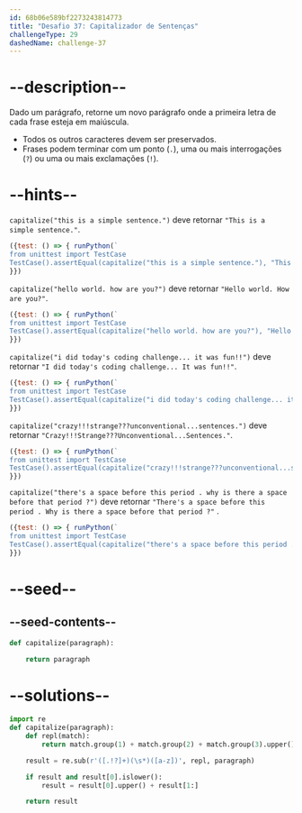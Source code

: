 ```yaml
---
id: 68b06e589bf2273243814773
title: "Desafio 37: Capitalizador de Sentenças"
challengeType: 29
dashedName: challenge-37
---
```


# --description--

Dado um parágrafo, retorne um novo parágrafo onde a primeira letra de cada frase esteja em maiúscula.

- Todos os outros caracteres devem ser preservados.
- Frases podem terminar com um ponto (`.`), uma ou mais interrogações (`?`) ou uma ou mais exclamações (`!`).

# --hints--

`capitalize("this is a simple sentence.")` deve retornar `"This is a simple sentence."`.

```js
({test: () => { runPython(`
from unittest import TestCase
TestCase().assertEqual(capitalize("this is a simple sentence."), "This is a simple sentence.")`)
}})
```

`capitalize("hello world. how are you?")` deve retornar `"Hello world. How are you?"`.

```js
({test: () => { runPython(`
from unittest import TestCase
TestCase().assertEqual(capitalize("hello world. how are you?"), "Hello world. How are you?")`)
}})
```

`capitalize("i did today's coding challenge... it was fun!!")` deve retornar `"I did today's coding challenge... It was fun!!"`.

```js
({test: () => { runPython(`
from unittest import TestCase
TestCase().assertEqual(capitalize("i did today's coding challenge... it was fun!!"), "I did today's coding challenge... It was fun!!")`)
}})
```

`capitalize("crazy!!!strange???unconventional...sentences.")` deve retornar `"Crazy!!!Strange???Unconventional...Sentences."`.

```js
({test: () => { runPython(`
from unittest import TestCase
TestCase().assertEqual(capitalize("crazy!!!strange???unconventional...sentences."), "Crazy!!!Strange???Unconventional...Sentences.")`)
}})
```

`capitalize("there's a space before this period . why is there a space before that period ?")` deve retornar `"There's a space before this period . Why is there a space before that period ?"` .

```js
({test: () => { runPython(`
from unittest import TestCase
TestCase().assertEqual(capitalize("there's a space before this period . why is there a space before that period ?"), "There's a space before this period . Why is there a space before that period ?")`)
}})
```

# --seed--

## --seed-contents--

```py
def capitalize(paragraph):

    return paragraph
```

# --solutions--

```py
import re
def capitalize(paragraph):
    def repl(match):
        return match.group(1) + match.group(2) + match.group(3).upper()

    result = re.sub(r'([.!?]+)(\s*)([a-z])', repl, paragraph)

    if result and result[0].islower():
        result = result[0].upper() + result[1:]

    return result
```

